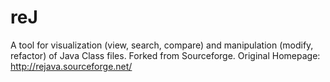 reJ
===

A tool for visualization (view, search, compare) and manipulation (modify, refactor) of Java Class files. Forked from Sourceforge. Original Homepage: http://rejava.sourceforge.net/
